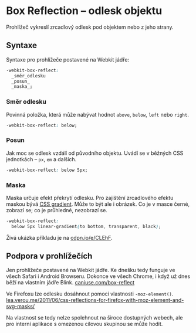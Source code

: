 Box Reflection – odlesk objektu
===============================

Prohlížeč vykreslí zrcadlový odlesk pod objektem nebo z jeho strany.

Syntaxe
-------

Syntaxe pro prohlížeče postavené na Webkit jádře:

```css
-webkit-box-reflect:
  _směr_odlesku
  _posun_
  _maska_;
```

### Směr odlesku

Povinná položka, která může nabývat hodnot `above`, `below`, `left` nebo `right`.

```css
-webkit-box-reflect: below;
```

### Posun

Jak moc se odlesk vzdálí od původního objektu. Uvádí se v běžných CSS jednotkách – `px`, `em` a dalších.

```css
-webkit-box-reflect: below 5px;
```

### Maska

Maska určuje efekt překrytí odlesku. Pro zajištění zrcadlového efektu maskou bývá [CSS gradient](css3-gradients.md). Může to být ale i obrázek. Co je v masce černé, zobrazí se; co je průhledné, nezobrazí se.

```css
-webkit-box-reflect:
  below 5px linear-gradient(to bottom, transparent, black);
```

Živá ukázka příkladu je na [cdpn.io/e/CLEhF](http://cdpn.io/e/CLEhF).

Podpora v prohlížečích
----------------------

Jen prohlížeče postavené na Webkit jádře. Ke dnešku tedy funguje ve všech Safari i Android Browseru. Dokonce ve všech Chrome, i když už dnes běží na vlastním jádře Blink. [caniuse.com/box-reflect](http://caniuse.com/box-reflect)

Ve Firefoxu lze odlesku dosáhnout pomocí vlastnosti `-moz-element()`. [lea.verou.me/2011/06/css-reflections-for-firefox-with-moz-element-and-svg-masks/](http://lea.verou.me/2011/06/css-reflections-for-firefox-with-moz-element-and-svg-masks/)

Na vlastnost se tedy nelze spolehnout na široce dostupných webech, ale pro interní aplikace s omezenou cílovou skupinou se může hodit.

